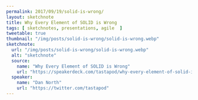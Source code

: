 ```yaml
---
permalink: 2017/09/19/solid-is-wrong/
layout: sketchnote
title: Why Every Element of SOLID is Wrong
tags: [ sketchnotes, presentations, agile  ]
tweetable: true
thumbnail: "/img/posts/solid-is-wrong/solid-is-wrong.webp"
sketchnote:
  url: "/img/posts/solid-is-wrong/solid-is-wrong.webp"
  alt: "sketchnote"
  source:
    name: "Why Every Element of SOLID is Wrong"
    url: "https://speakerdeck.com/tastapod/why-every-element-of-solid-is-wrong"
  speaker:
    name: "Dan North"
    url: "https://twitter.com/tastapod"
---
```

